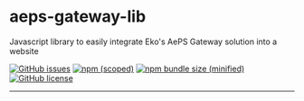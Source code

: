 # aeps-gateway-lib
Javascript library to easily integrate Eko's AePS Gateway solution into a website

[![GitHub issues](https://img.shields.io/github/issues/ekoindia/aeps-gateway-lib)](https://github.com/ekoindia/aeps-gateway-lib/issues)  [![npm (scoped)](https://img.shields.io/npm/v/@ekoindia/aeps-gateway-lib)](https://github.com/ekoindia/aeps-gateway-lib)  [![npm bundle size (minified)](https://img.shields.io/bundlephobia/min/@ekoindia/aeps-gateway-lib)](https://github.com/ekoindia/aeps-gateway-lib)  [![GitHub license](https://img.shields.io/github/license/ekoindia/aeps-gateway-lib)](https://github.com/ekoindia/aeps-gateway-lib/blob/master/LICENSE)

---

